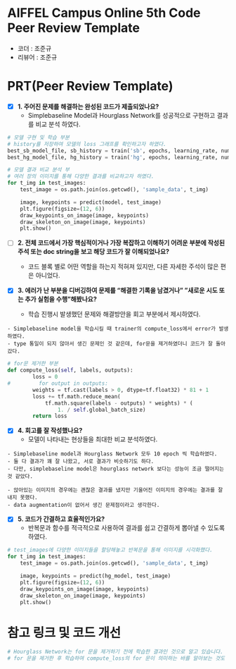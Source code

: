 # AIFFEL Campus Online 5th Code Peer Review Template
- 코더 : 조준규
- 리뷰어 : 조준규


# PRT(Peer Review Template)
- [X]  **1. 주어진 문제를 해결하는 완성된 코드가 제출되었나요?**
    - Simplebaseline Model과 Hourglass Network를 성공적으로 구현하고 결과를 비교 분석 하였다.
```python
# 모델 구현 및 학습 부분
# history를 저장하여 모델의 loss 그래프를 확인하고자 하였다.
best_sb_model_file, sb_history = train('sb', epochs, learning_rate, num_heatmap, batch_size, train_tfrecords, val_tfrecords)
best_hg_model_file, hg_history = train('hg', epochs, learning_rate, num_heatmap, batch_size, train_tfrecords, val_tfrecords)
```
```python
# 모델 결과 비교 분석 부
# 여러 장의 이미지를 통해 다양한 결과를 비교하고자 하였다.
for t_img in test_images:
    test_image = os.path.join(os.getcwd(), 'sample_data', t_img)

    image, keypoints = predict(model, test_image)
    plt.figure(figsize=(12, 6))
    draw_keypoints_on_image(image, keypoints)
    draw_skeleton_on_image(image, keypoints)
    plt.show()
```
    
- [ ]  **2. 전체 코드에서 가장 핵심적이거나 가장 복잡하고 이해하기 어려운 부분에 작성된 
  주석 또는 doc string을 보고 해당 코드가 잘 이해되었나요?**
    - 코드 블록 별로 어떤 역할을 하는지 적혀져 있지만, 다른 자세한 주석이 많은 편은 아니었다.
  
- [X]  **3. 에러가 난 부분을 디버깅하여 문제를 “해결한 기록을 남겼거나” 
  ”새로운 시도 또는 추가 실험을 수행”해봤나요?**
    - 학습 진행시 발생했던 문제와 해결방안을 회고 부분에서 제시하였다.
```
- Simplebaseline model을 학습시킬 때 trainer의 compute_loss에서 error가 발생하였다.
- type 통일이 되지 않아서 생긴 문제인 것 같은데, for문을 제거하였더니 코드가 잘 돌아갔다.
```
```python
# for문 제거한 부분
def compute_loss(self, labels, outputs):
        loss = 0
#         for output in outputs:
        weights = tf.cast(labels > 0, dtype=tf.float32) * 81 + 1
        loss += tf.math.reduce_mean(
            tf.math.square(labels - outputs) * weights) * (
                1. / self.global_batch_size)
        return loss
```
  
- [X]  **4. 회고를 잘 작성했나요?**
    - 모델이 나타내는 현상들을 최대한 비교 분석하였다.
```
- Simplebaseline model과 Hourglass Network 모두 10 epoch 씩 학습하였다.
- 둘 다 결과가 꽤 잘 나왔고, 서로 결과가 비슷하기도 하다.
- 다만, simplebaseline model은 hourglass network 보다는 성능이 조금 떨어지는 것 같았다.

- 앉아있는 이미지의 경우에는 괜찮은 결과를 냈지만 기울어진 이미지의 경우에는 결과를 잘 내지 못했다.
- data augmentation이 없어서 생긴 문제점이라고 생각한다.
```
    
- [X]  **5. 코드가 간결하고 효율적인가요?**
    - 반복문과 함수를 적극적으로 사용하여 결과를 쉽고 간결하게 뽑아낼 수 있도록 하였다.
```python
# test_images에 다양한 이미지들을 할당해놓고 반복문을 통해 이미지를 시각화했다.
for t_img in test_images:
    test_image = os.path.join(os.getcwd(), 'sample_data', t_img)

    image, keypoints = predict(hg_model, test_image)
    plt.figure(figsize=(12, 6))
    draw_keypoints_on_image(image, keypoints)
    draw_skeleton_on_image(image, keypoints)
    plt.show()
```


# 참고 링크 및 코드 개선
```python
# Hourglass Network는 for 문을 제거하기 전에 학습한 결과인 것으로 알고 있습니다.
# for 문을 제거한 후 학습하여 compute_loss의 for 문이 의미하는 바를 알아보는 것도 좋을 것 같습니다.😁
```

